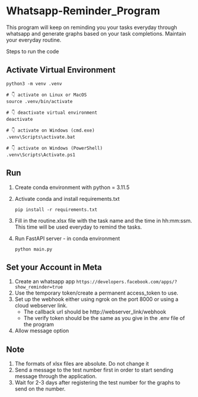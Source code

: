# Whatsapp-Reminder_Program
This program will keep on reminding you your tasks everyday through whatsapp and generate graphs based on your task completions. Maintain your everyday routine.

Steps to run the code

## Activate Virtual Environment
```
python3 -m venv .venv

# 👇️ activate on Linux or MacOS
source .venv/bin/activate

# 👇️ deactivate virtual environment
deactivate

# 👇️ activate on Windows (cmd.exe)
.venv\Scripts\activate.bat

# 👇️ activate on Windows (PowerShell)
.venv\Scripts\Activate.ps1

```

## Run

1. Create conda environment with python = 3.11.5

2. Activate conda and install requirements.txt 

    ```pip install -r requirements.txt```

3. Fill in the routine.xlsx file with the task name and the time in hh:mm:ssm. This time will be used everyday to remind the tasks.

5. Run FastAPI server - in conda environment

    ```python main.py```

## Set your Account in Meta
1. Create an whatsapp app
 ```https://developers.facebook.com/apps/?show_reminder=true```
2. Use the temporary token/create a permanent access_token to use.
3. Set up the webhook either using ngrok on the port 8000 or using a cloud webserver link.
    - The callback url should be http://webserver_link/webhook
    - The verify token should be the same as you give in the .env file of the program
4. Allow message option

## Note
1. The formats of xlsx files are absolute. Do not change it
2. Send a message to the test number first in order to start sending message through the application. 
3. Wait for 2-3 days after registering the test number for the graphs to send on the number.


